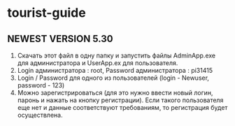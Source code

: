 # tourist-guide
NEWEST VERSION 5.30
---
1) Скачать этот файл в одну папку и запустить файлы AdminApp.exe для администратора и UserApp.ex для пользователя.
2) Login администратора : root, Password администратора : pi31415   
3) Login / Password для одного из пользователей (login - Newuser, password - 123)
4) Можно зарегистрироваться (для это нужно ввести новый логин, паронь и нажать на кнопку регистрации). Если такого пользователя еще нет и данные соответствуют требованиям, то регистрация будет осуществлена.
